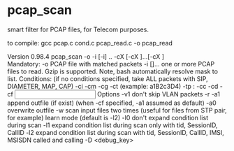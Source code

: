# pcap_scan
smart filter for PCAP files, for Telecom purposes.

to compile:
gcc pcap.c cond.c pcap_read.c -o pcap_read

Version 0.98.4
pcap_scan  -o <outfile> -i <infile> [-i] <infile> .. -cX <value> [-cX <value>]...[-cX <value>]  
Mandatory:
 -o <outfile>			PCAP file with matched packets
 -i <infile> [<infile>]...	one or more PCAP files to read. Gzip is supported. Note, bash automatically resolve mask to list.
Conditions: (if no conditions specified, take ALL packets with SIP, DIAMETER, MAP, CAP)
 -ci <imsi>
 -cm <msisdn>
 -cg <global title>
 -ct <tid>			(example: a1B2c3D4)
 -tp <tid1>:<tid2>
 -cc <SIP Call-ID>
 -cd <DIAMETER Session-Id>
 -cf <input file with conditions>
Options
 -v1  				don't skip VLAN packets
 -r <output file with conditions>
 -a1 				append outfile (if exist) (when -cf specified, -a1 assumed as default)
 -a0 				overwrite outfile
 -w 				scan input files two times (useful for files from STP pair, for example)
learn mode (default is -l2)
 -l0 				don't expand condition list during scan
 -l1 				expand condition list during scan only with tid, SessionID, CallID
 -l2 				expand condition list during scan with tid, SessionID, CallID, IMSI, MSISDN called and calling
 -D <debug_key>
